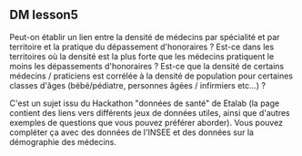 ## DM lesson5

Peut-on établir un lien entre la densité de médecins par spécialité et par territoire et la pratique du dépassement d'honoraires ? Est-ce dans les territoires où la densité est la plus forte que les médecins pratiquent le moins les dépassements d'honoraires ? Est-ce que la densité de certains médecins / praticiens est corrélée à la densité de population pour certaines classes d'âges (bébé/pédiatre, personnes âgées / infirmiers etc...) ?

C'est un sujet issu du Hackathon "données de santé" de Etalab (la page contient des liens vers différents jeux de données utiles, ainsi que d'autres exemples de questions que vous pouvez préférer aborder). Vous pouvez compléter ça avec des données de l'INSEE et des données sur la démographie des médecins.
